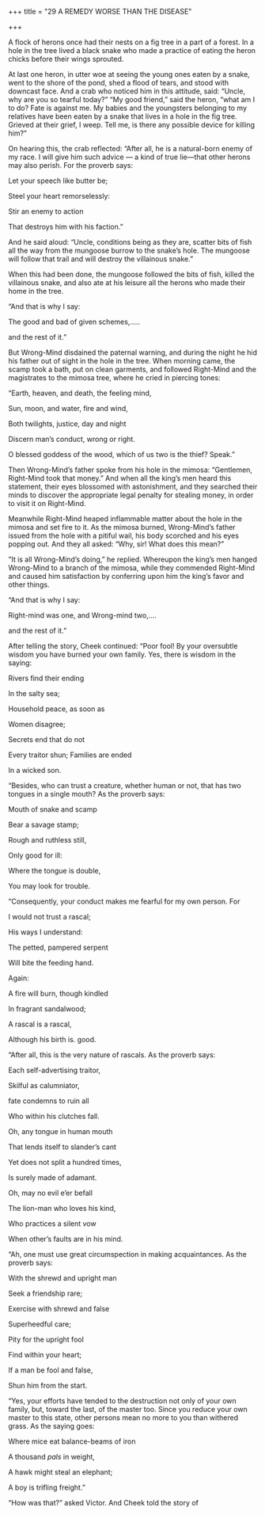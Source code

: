+++
title = "29 A REMEDY WORSE THAN THE DISEASE"

+++

A flock of herons once had their nests on a fig tree in a part of a forest. In a hole in the tree lived a black snake who made a practice of eating the heron chicks before their wings sprouted.

At last one heron, in utter woe at seeing the young ones eaten by a snake, went to the shore of the pond, shed a flood of tears, and stood with downcast face. And a crab who noticed him in this attitude, said: “Uncle, why are you so tearful today?” “My good friend,” said the heron, “what am I to do? Fate is against me. My babies and the youngsters belonging to my relatives have been eaten by a snake that lives in a hole in the fig tree. Grieved at their grief, I weep. Tell me, is there any possible device for killing him?”

On hearing this, the crab reflected: “After all, he is a natural-born enemy of my race. I will give him such advice — a kind of true lie—that other herons may also perish. For the proverb says:

Let your speech like butter be;

Steel your heart remorselessly:

Stir an enemy to action

That destroys him with his faction.”

And he said aloud: “Uncle, conditions being as they are, scatter bits of fish all the way from the mungoose burrow to the snake’s hole. The mungoose will follow that trail and will destroy the villainous snake.”

When this had been done, the mungoose followed the bits of fish, killed the villainous snake, and also ate at his leisure all the herons who made their home in the tree.

“And that is why I say:

The good and bad of given schemes,.....

and the rest of it.”

But Wrong-Mind disdained the paternal warning, and during the night he hid his father out of sight in the hole in the tree. When morning came, the scamp took a bath, put on clean garments, and followed Right-Mind and the magistrates to the mimosa tree, where he cried in piercing tones:

“Earth, heaven, and death, the feeling mind,

Sun, moon, and water, fire and wind,

Both twilights, justice, day and night

Discern man’s conduct, wrong or right.

O blessed goddess of the wood, which of us two is the thief? Speak.”

Then Wrong-Mind’s father spoke from his hole in the mimosa: “Gentlemen, Right-Mind took that money.” And when all the king’s men heard this statement, their eyes blossomed with astonishment, and they searched their minds to discover the appropriate legal penalty for stealing money, in order to visit it on Right-Mind.

Meanwhile Right-Mind heaped inflammable matter about the hole in the mimosa and set fire to it. As the mimosa burned, Wrong-Mind’s father issued from the hole with a pitiful wail, his body scorched and his eyes popping out. And they all asked: “Why, sir\! What does this mean?”

”It is all Wrong-Mind’s doing,” he replied. Whereupon the king’s men hanged Wrong-Mind to a branch of the mimosa, while they commended Right-Mind and caused him satisfaction by conferring upon him the king’s favor and other things.

“And that is why I say:

Right-mind was one, and Wrong-mind two,….

and the rest of it.”

After telling the story, Cheek continued: “Poor fool\! By your oversubtle wisdom you have burned your own family. Yes, there is wisdom in the saying:

Rivers find their ending

In the salty sea;

Household peace, as soon as

Women disagree;

Secrets end that do not

Every traitor shun; Families are ended

In a wicked son.

“Besides, who can trust a creature, whether human or not, that has two tongues in a single mouth? As the proverb says:

Mouth of snake and scamp

Bear a savage stamp;

Rough and ruthless still,

Only good for ill:

Where the tongue is double,

You may look for trouble.

“Consequently, your conduct makes me fearful for my own person. For

I would not trust a rascal;

His ways I understand:

The petted, pampered serpent

Will bite the feeding hand.

Again:

A fire will burn, though kindled

In fragrant sandalwood;

A rascal is a rascal,

Although his birth is. good.

“After all, this is the very nature of rascals. As the proverb says:

Each self-advertising traitor,

Skilful as calumniator,

fate condemns to ruin all

Who within his clutches fall.

Oh, any tongue in human mouth

That lends itself to slander’s cant

Yet does not split a hundred times,

Is surely made of adamant.

Oh, may no evil e’er befall

The lion-man who loves his kind,

Who practices a silent vow

When other’s faults are in his mind.

“Ah, one must use great circumspection in making acquaintances. As the proverb says:

With the shrewd and upright man

Seek a friendship rare;

Exercise with shrewd and false

Superheedful care;

Pity for the upright fool

Find within your heart;

If a man be fool and false,

Shun him from the start.

“Yes, your efforts have tended to the destruction not only of your own family, but, toward the last, of the master too. Since you reduce your own master to this state, other persons mean no more to you than withered grass. As the saying goes:

Where mice eat balance-beams of iron

A thousand *pals* in weight,

A hawk might steal an elephant;

A boy is trifling freight.”

“How was that?” asked Victor. And Cheek told the story of
